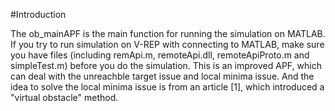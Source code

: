 #Introduction 

The ob_mainAPF is the main function for running the simulation on MATLAB.
If you try to run simulation on V-REP with connecting to MATLAB, make sure you have files (including remApi.m, remoteApi.dll, remoteApiProto.m and simpleTest.m) before you do the simulation. 
This is an improved APF, which can deal with the unreachble target issue and local minima issue. And the idea to solve the local minima issue is from an article [1], which introduced a "virtual obstacle" method. 




